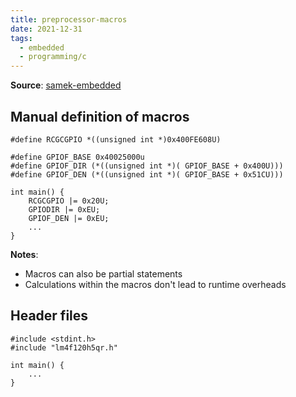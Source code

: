 ```yaml
---
title: preprocessor-macros
date: 2021-12-31
tags:
  - embedded
  - programming/c
---
```


**Source**: [samek-embedded](bibliography/samek-embedded.md)


## Manual definition of macros
```
#define RCGCGPIO *((unsigned int *)0x400FE608U)

#define GPIOF_BASE 0x40025000u
#define GPIOF_DIR (*((unsigned int *)( GPIOF_BASE + 0x400U)))
#define GPIOF_DEN (*((unsigned int *)( GPIOF_BASE + 0x51CU)))

int main() {
	RCGCGPIO |= 0x20U;
	GPIODIR |= 0xEU;
	GPIOF_DEN |= 0xEU;
	...
}
```

**Notes**:
* Macros can also be partial statements
* Calculations within the macros don't lead to runtime overheads

## Header files
```
#include <stdint.h>
#include "lm4f120h5qr.h"

int main() {
	...
}
```